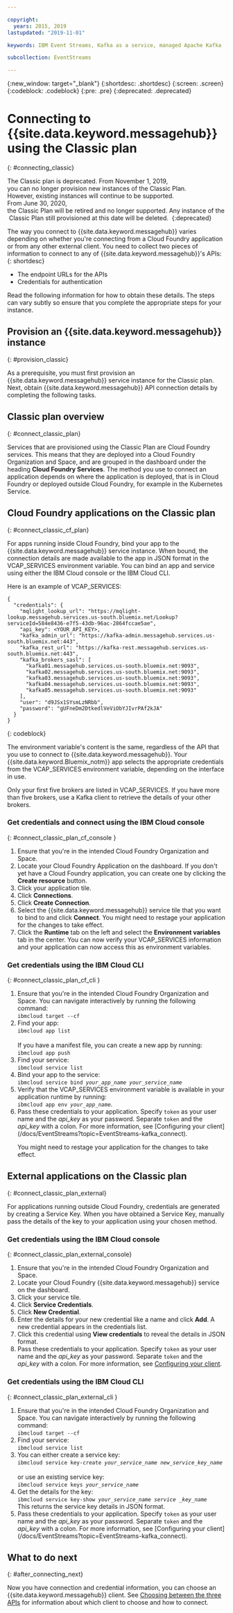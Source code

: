 ```yaml
---

copyright:
  years: 2015, 2019
lastupdated: "2019-11-01"

keywords: IBM Event Streams, Kafka as a service, managed Apache Kafka

subcollection: EventStreams

---
```


{:new_window: target="_blank"}
{:shortdesc: .shortdesc}
{:screen: .screen}
{:codeblock: .codeblock}
{:pre: .pre}
{:deprecated: .deprecated}


# Connecting to {{site.data.keyword.messagehub}} using the Classic plan 
{: #connecting_classic}

The Classic plan is deprecated. From November 1, 2019, you can no longer provision new instances of the Classic Plan. <br/>However, existing instances will continue to be supported.
From June 30, 2020, the Classic Plan will be retired and no longer supported. Any instance of the Classic Plan still provisioned at this date will be deleted. 
{:deprecated}

The way you connect to {{site.data.keyword.messagehub}} varies depending on whether you're connecting from a Cloud Foundry application or from any other external client. You need to collect two pieces of information to connect to any of {{site.data.keyword.messagehub}}'s APIs:
{: shortdesc}

* The endpoint URLs for the APIs
* Credentials for authentication

Read the following information for how to obtain these details. The steps can vary subtly so ensure that you complete the appropriate steps for your instance.

## Provision an {{site.data.keyword.messagehub}} instance
{: #provision_classic}

As a prerequisite, you must first provision an {{site.data.keyword.messagehub}} service instance for the Classic plan. Next, obtain {{site.data.keyword.messagehub}} API connection details by completing the following tasks.

## Classic plan overview
{: #connect_classic_plan}

Services that are provisioned using the Classic Plan are Cloud Foundry services. This means that they are deployed into a Cloud Foundry Organization and Space, and are grouped in the dashboard under the heading **Cloud Foundry Services**. The method you use to connect an application depends on where the application is deployed, that is in Cloud Foundry or deployed outside Cloud Foundry, for example in the Kubernetes Service.


## Cloud Foundry applications on the Classic plan
{: #connect_classic_cf_plan}

For apps running inside Cloud Foundry, bind your app to the {{site.data.keyword.messagehub}} service instance. When bound, the connection details are made available to the app in JSON format in the VCAP_SERVICES environment variable. You can bind an app and service using either the IBM Cloud console or the IBM Cloud CLI.

Here is an example of VCAP_SERVICES:

```
{
  "credentials": {
    "mqlight_lookup_url": "https://mqlight-lookup.messagehub.services.us-south.bluemix.net/Lookup?serviceId=584e8436-e7f5-43db-96ac-2864fccae5ae",
    "api_key": <YOUR_API_KEY>,
    "kafka_admin_url": "https://kafka-admin.messagehub.services.us-south.bluemix.net:443",
    "kafka_rest_url": "https://kafka-rest.messagehub.services.us-south.bluemix.net:443",
    "kafka_brokers_sasl": [
      "kafka01.messagehub.services.us-south.bluemix.net:9093",
      "kafka02.messagehub.services.us-south.bluemix.net:9093",
      "kafka03.messagehub.services.us-south.bluemix.net:9093",
      "kafka04.messagehub.services.us-south.bluemix.net:9093",
      "kafka05.messagehub.services.us-south.bluemix.net:9093"
    ],
    "user": "d9JSx1SYsmLzNRbb",
    "password": "gUFneDm2DtkedlVeViObYJIvrPAf2kJA"
  }
}
```

{: codeblock}

The environment variable's content is the same, regardless of the API that you use to connect to {{site.data.keyword.messagehub}}. Your {{site.data.keyword.Bluemix_notm}} app selects the appropriate credentials from the VCAP_SERVICES environment variable, depending on the interface in
 use.
 
Only your first five brokers are listed in VCAP_SERVICES. If you have more than five brokers, use a Kafka client to retrieve the details of your other brokers. 


### Get credentials and connect using the IBM Cloud console
{: #connect_classic_plan_cf_console }

1. Ensure that you're in the intended Cloud Foundry Organization and Space.
2. Locate your Cloud Foundry Application on the dashboard. If you don't yet have a Cloud Foundry application, you can create one by clicking the **Create resource** button.
3. Click your application tile.
4. Click **Connections**.
5. Click **Create Connection**.
6. Select the {{site.data.keyword.messagehub}} service tile that you want to bind to and click **Connect**. You might need to restage your application for the changes to take effect.
7. Click the **Runtime** tab on the left and select the **Environment variables** tab in the center. You can now verify your VCAP_SERVICES information and your application can now access this as environment variables. 


### Get credentials using the IBM Cloud CLI 
{: #connect_classic_plan_cf_cli }

<ol>
<li>Ensure that you're in the intended Cloud Foundry Organization and Space. You can navigate interactively by running the following command:<br/>
<code>ibmcloud target --cf</code>
</li>
<li>Find your app:<br/> <code>ibmcloud app list</code> <br/>
</br>
If you have a manifest file, you can create a new app by running:</br>
<code>ibmcloud app push</code>
</li>
<li>Find your service:</br> 
<code>ibmcloud service list</code>
</li>
<li>Bind your app to the service:</br>
<code>ibmcloud service bind <var class="keyword varname">your_app_name</var> <var class="keyword varname">your_service_name</var></code>
</li>
<li>Verify that the VCAP_SERVICES environment variable is available in your application runtime by running:</br> 
 <code>ibmcloud app env <var class="keyword varname">your_app_name</var></code>. 
</li>
<li>Pass these credentials to your application. Specify <code>token</code> as your user name and the <var class="keyword varname">api_key</var> as your password. Separate <code>token</code> and the <var class="keyword varname">api_key</var> with a colon. For more information, see [Configuring your client](/docs/EventStreams?topic=EventStreams-kafka_connect).
<p>You might need to restage your application for the changes to take effect.</p></li>
</ol>

## External applications on the Classic  plan
{: #connect_classic_plan_external}

For applications running outside Cloud Foundry, credentials are generated by creating a Service Key. When you have obtained a Service Key, manually pass the details of the key to your application using your chosen method.

### Get credentials using the IBM Cloud console
{: #connect_classic_plan_external_console}

1. Ensure that you're in the intended Cloud Foundry Organization and Space.
2. Locate your Cloud Foundry {{site.data.keyword.messagehub}} service on the dashboard.
3. Click your service tile.
4. Click **Service Credentials**.
5. Click **New Credential**.
6. Enter the details for your new credential like a name and click **Add**. A new credential appears in the credentials list.
7. Click this credential using **View credentials** to reveal the details in JSON format.
8. Pass these credentials to your application. Specify <code>token</code> as your user name and the <var class="keyword varname">api_key</var> as your password. Separate <code>token</code> and the <var class="keyword varname">api_key</var> with a colon. For more information, see [Configuring your client](/docs/EventStreams?topic=EventStreams-kafka_connect).

### Get credentials using the IBM Cloud CLI 
{: #connect_classic_plan_external_cli }

<ol>
<li>Ensure that you're in the intended Cloud Foundry Organization and Space. You can navigate interactively by running the following command:<br>
<code>ibmcloud target --cf</code>
</li>
<li>Find your service:<br>
<code>ibmcloud service list</code>
</li>
<li>You can either create a service key:<br>
<code>ibmcloud service key-create <var class="keyword varname">your_service_name</var> <var class="keyword varname">new_service_key_name</var></code><br>
<br/>
or use an existing service key: <br/>
<code>ibmcloud service keys <var class="keyword varname">your_service_name</var></code> 
</li>
<li>Get the details for the key:</br>
<code>ibmcloud service key-show <var class="keyword varname">your_service_name</var> <var class="keyword varname">service _key_name</var></code></br>
This returns the service key details in JSON format.</li>
<li>Pass these credentials to your application. Specify <code>token</code> as your user name and the <var class="keyword varname">api_key</var> as your password. Separate <code>token</code> and the <var class="keyword varname">api_key</var> with a colon. For more information, see [Configuring your client](/docs/EventStreams?topic=EventStreams-kafka_connect).</li>
</ol>
 
## What to do next
{: #after_connecting_next}

Now you have connection and credential information, you can choose an {{site.data.keyword.messagehub}} client. See 
[Choosing between the three APIs](/docs/EventStreams?topic=EventStreams-choose_api_classic) for information about which client to choose and how to connect.










 










